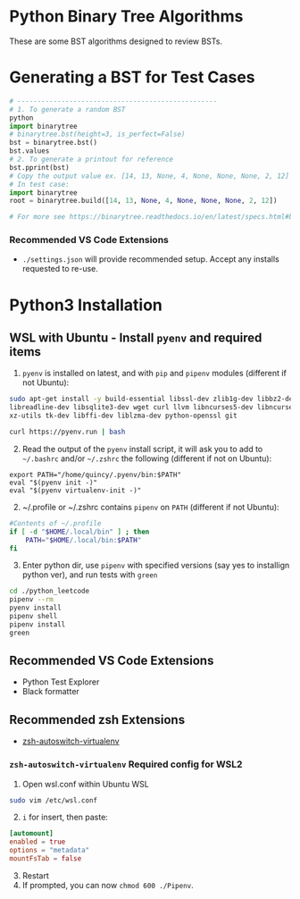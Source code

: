 # Python Binary Tree Algorithms
These are some BST algorithms designed to review BSTs.

# Generating a BST for Test Cases
```py
# --------------------------------------------------
# 1. To generate a random BST
python
import binarytree
# binarytree.bst(height=3, is_perfect=False)
bst = binarytree.bst()
bst.values
# 2. To generate a printout for reference
bst.pprint(bst)
# Copy the output value ex. [14, 13, None, 4, None, None, None, 2, 12]
# In test case:
import binarytree
root = binarytree.build([14, 13, None, 4, None, None, None, 2, 12])

# For more see https://binarytree.readthedocs.io/en/latest/specs.html#binarytree.bst
```
### Recommended VS Code Extensions
* `./settings.json` will provide recommended setup. Accept any installs requested to re-use.

# Python3 Installation

## WSL with Ubuntu - Install `pyenv` and required items
1. `pyenv` is installed on latest, and with `pip` and `pipenv` modules (different if not Ubuntu):
```sh
sudo apt-get install -y build-essential libssl-dev zlib1g-dev libbz2-dev \
libreadline-dev libsqlite3-dev wget curl llvm libncurses5-dev libncursesw5-dev \
xz-utils tk-dev libffi-dev liblzma-dev python-openssl git

curl https://pyenv.run | bash
```
2. Read the output of the `pyenv` install script, it will ask you to add to `~/.bashrc` and/or `~/.zshrc` the following (different if not on Ubuntu):
```
export PATH="/home/quincy/.pyenv/bin:$PATH"
eval "$(pyenv init -)"
eval "$(pyenv virtualenv-init -)"
```
2. ~/.profile or ~/.zshrc contains `pipenv` on `PATH` (different if not Ubuntu):
```sh
#Contents of ~/.profile
if [ -d "$HOME/.local/bin" ] ; then
    PATH="$HOME/.local/bin:$PATH"
fi
```
3. Enter python dir, use `pipenv` with specified versions (say yes to installign python ver), and run tests with `green`
```sh
cd ./python_leetcode
pipenv --rm
pyenv install
pipenv shell
pipenv install
green
```

## Recommended VS Code Extensions
* Python Test Explorer
* Black formatter

## Recommended zsh Extensions
* [zsh-autoswitch-virtualenv](https://github.com/MichaelAquilina/zsh-autoswitch-virtualenv)

### `zsh-autoswitch-virtualenv` Required config for WSL2
1. Open wsl.conf within Ubuntu WSL
```sh
sudo vim /etc/wsl.conf
```
2. `i` for insert, then paste:
```conf
[automount]
enabled = true
options = "metadata"
mountFsTab = false
```
3. Restart
4. If prompted, you can now `chmod 600 ./Pipenv`.